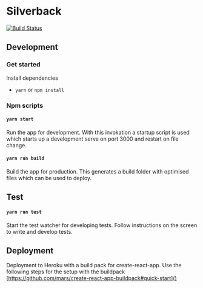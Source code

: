 # Silverback

[![Build Status](https://travis-ci.org/icapps/react-thunk-template.svg?branch=master)](https://travis-ci.org/icapps/react-thunk-template)

## Development

### Get started

Install dependencies
- `yarn` or `npm install`

### Npm scripts

#### `yarn start`

Run the app for development. With this invokation a startup script is used which starts up a development serve on port 3000 and restart on file change.

#### `yarn run build`

Build the app for production. This generates a build folder with optimised files which can be used to deploy.


## Test

#### `yarn run test`
Start the test watcher for developing tests. Follow instructions on the screen to write and develop tests.

## Deployment

Deployment to Heroku with a build pack for create-react-app. Use the following steps for the setup with the buildpack [https://github.com/mars/create-react-app-buildpack#quick-start]()
